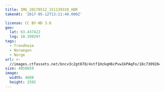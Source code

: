 ```yaml
---
title: IMG_20170512_151139328_HDR
takenAt: '2017-05-12T13:11:40.000Z'

license: CC BY-ND 3.0
geo:
  lat: 63.437422
  lng: 10.399297
tags:
  - Trondheim
  - Norwegen
  - Norge
url: >-
  //images.ctfassets.net/bncv3c2gt878/4stf1HzkqH6cPvw1kPAqFo/18c73092640502f2e10fbb730ba46540/img_20170512_151139328_hdr_34519903921_o
size: 4058659
image:
  width: 4608
  height: 2592
---
```

